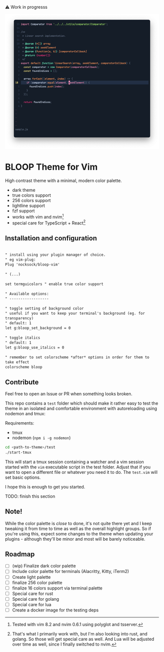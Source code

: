 ⚠️  Work in progresss

<img src="./screen.png" alt="screenshot of vim showing javascript code with the bloop-color theme" />

# BLOOP Theme for Vim

High contrast theme with a minimal, modern color palette.

- dark theme
- true colors support
- 256 colors support
- lightline support
- fzf support
- works with vim and nvim[^1]
- special care for TypeScript + React[^2]

## Installation and configuration

```vim

" install using your plugin manager of choice.
" eg vim-plug:
Plug 'nocksock/bloop-vim'

" (...)

set termguicolors " enable true color support

" Available options:
" ------------------

" toggle setting of background color
" useful if you want to keep your terminal's background (eg. for transparency)
" default: 1
let g:bloop_set_background = 0

" toggle italics
" default: 1
let g:bloop_use_italics = 0

" remember to set colorscheme *after* options in order for them to take effect
colorscheme bloop
```


## Contribute

Feel free to open an Issue or PR when something looks broken.

This repo contains a `test` folder which should make it rather easy to test the
theme in an isolated and comfortable environment with autoreloading using
nodemon and tmux:

Requirements:
- tmux
- nodemon (`npm i -g nodemon`)

```sh
cd <path-to-theme>/test
./start-tmux
```

This will start a tmux session containing a watcher and a vim session started
with the `vim` executable script in the test folder. Adjust that if you want to
open a different file or whatever you need it to do. The `test.vim` will set
basic options.

I hope this is enough to get you started.

TODO: finish this section


## Note!

While the color palette is _close_ to done, it's not quite there yet and I keep
tweaking it from time to time as well as the overall highlight groups. So if
you're using this, expect some changes to the theme when updating your plugins - 
although they'll be minor and most will be barely noticeable.

[^1]: Tested with vim 8.2 and nvim 0.6.1 using polyglot and tsserver.
[^2]: That's what I primarily work with, but I'm also looking into rust, and
golang. So those will get special care as well. And Lua will be adjusted over
time as well, since I finally switched to nvim.


## Roadmap

- [ ] (wip) Finalize dark color palette
- [ ] Include color palette for terminals (Alacritty, Kitty, iTerm2)
- [ ] Create light palette
- [ ] finalize 256 color palette
- [ ] finalize 16 colors support via terminal palette
- [ ] Special care for rust
- [ ] Special care for golang
- [ ] Special care for lua
- [ ] Create a docker image for the testing deps
